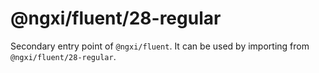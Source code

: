 # @ngxi/fluent/28-regular

Secondary entry point of `@ngxi/fluent`. It can be used by importing from `@ngxi/fluent/28-regular`.
